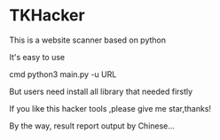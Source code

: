 # TKHacker
This is a website scanner based on python

It's easy to use

cmd python3 main.py -u URL

But users need install all library that needed firstly

If you like this hacker tools ,please give me star,thanks!

By the way, result report output by Chinese...
